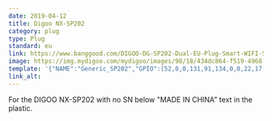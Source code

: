 ```yaml
---
date: 2019-04-12
title: Digoo NX-SP202
category: plug
type: Plug
standard: eu
link: https://www.banggood.com/DIGOO-DG-SP202-Dual-EU-Plug-Smart-WIFI-Socket-Individual-Controllable-Energy-Monitor-Remote-Control-Timing-Smart-Home-Outlet-let-p-1375323.html?rmmds=category&cur_warehouse=CN
image: https://img.mydigoo.com/mydigoo/images/98/18/434dc864-f519-4968-a74c-ed9be5552fbc.jpg
template: '{"NAME":"Generic_SP202","GPIO":[52,0,0,131,91,134,0,0,22,17,132,21,0],"FLAG":0,"BASE":63}' 
link_alt: 
---
```


For the DIGOO NX-SP202 with no SN below "MADE IN CHINA" text in the plastic.
